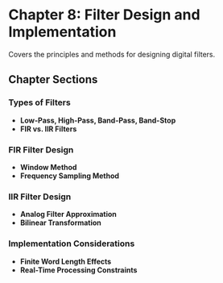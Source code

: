 # Chapter 8: Filter Design and Implementation

Covers the principles and methods for designing digital filters.

## Chapter Sections

### Types of Filters

-   **Low-Pass, High-Pass, Band-Pass, Band-Stop**
-   **FIR vs. IIR Filters**

### FIR Filter Design

-   **Window Method**
-   **Frequency Sampling Method**

### IIR Filter Design

-   **Analog Filter Approximation**
-   **Bilinear Transformation**

### Implementation Considerations

-   **Finite Word Length Effects**
-   **Real-Time Processing Constraints**